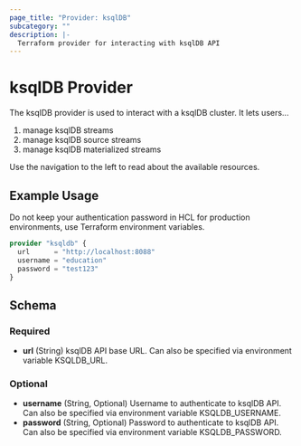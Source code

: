 ```yaml
---
page_title: "Provider: ksqlDB"
subcategory: ""
description: |-
  Terraform provider for interacting with ksqlDB API
---
```


# ksqlDB Provider

The ksqlDB provider is used to interact with a ksqlDB cluster. It lets users...

1. manage ksqlDB streams
2. manage ksqlDB source streams
2. manage ksqlDB materialized streams

Use the navigation to the left to read about the available resources.

## Example Usage

Do not keep your authentication password in HCL for production environments, use Terraform environment variables.

```terraform
provider "ksqldb" {
  url      = "http://localhost:8088"
  username = "education"
  password = "test123"
}
```

## Schema

### Required
- **url** (String) ksqlDB API base URL. Can also be specified via environment variable KSQLDB_URL.

### Optional

- **username** (String, Optional) Username to authenticate to ksqlDB API. Can also be specified via environment variable KSQLDB_USERNAME.
- **password** (String, Optional) Password to authenticate to ksqlDB API. Can also be specified via environment variable KSQLDB_PASSWORD.
